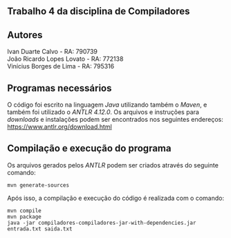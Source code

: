 ## Trabalho 4 da disciplina de Compiladores

## Autores

  Ivan Duarte Calvo - RA: 790739  
  João Ricardo Lopes Lovato - RA: 772138  
  Vinícius Borges de Lima - RA: 795316  

## Programas necessários

  O código foi escrito na linguagem *Java* utilizando também o *Maven*, e também foi utilizado o *ANTLR 4.12.0*. Os arquivos e instruções para *downloads* e instalações podem ser encontrados nos seguintes endereços:  
  https://www.antlr.org/download.html
    
## Compilação e execução do programa
  
  Os arquivos gerados pelos *ANTLR* podem ser criados através do seguinte comando:

    mvn generate-sources

Após isso, a compilação e execução do código é realizada com o comando:

    mvn compile
    mvn package
    java -jar compiladores-compiladores-jar-with-dependencies.jar entrada.txt saida.txt
